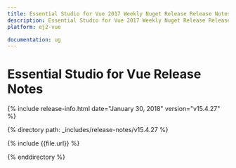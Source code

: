```yaml
---
title: Essential Studio for Vue 2017 Weekly Nuget Release Release Notes  
description: Essential Studio for Vue 2017 Weekly Nuget Release Release Notes  
platform: ej2-vue

documentation: ug
---
```


# Essential Studio for  Vue  Release Notes  

{% include release-info.html date="January 30, 2018"  version="v15.4.27" %} 

{% directory path: _includes/release-notes/v15.4.27 %}

{% include {{file.url}} %}

{% enddirectory %}


